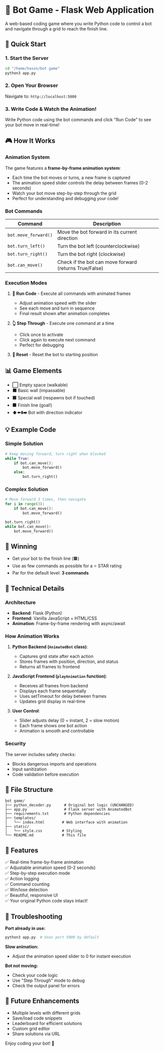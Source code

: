 # 🤖 Bot Game - Flask Web Application

A web-based coding game where you write Python code to control a bot and navigate through a grid to reach the finish line.

## 🚀 Quick Start

### 1. Start the Server

```bash
cd "/home/hason/bot game"
python3 app.py
```

### 2. Open Your Browser

Navigate to: `http://localhost:5000`

### 3. Write Code & Watch the Animation!

Write Python code using the bot commands and click "Run Code" to see your bot move in real-time!

## 🎮 How It Works

### Animation System

The game features a **frame-by-frame animation system**:

- Each time the bot moves or turns, a new frame is captured
- The animation speed slider controls the delay between frames (0-2 seconds)
- Watch your bot move step-by-step through the grid
- Perfect for understanding and debugging your code!

### Bot Commands

| Command | Description |
|---------|-------------|
| `bot.move_forward()` | Move the bot forward in its current direction |
| `bot.turn_left()` | Turn the bot left (counterclockwise) |
| `bot.turn_right()` | Turn the bot right (clockwise) |
| `bot.can_move()` | Check if the bot can move forward (returns True/False) |

### Execution Modes

1. **🚀 Run Code** - Execute all commands with animated frames
   - Adjust animation speed with the slider
   - See each move and turn in sequence
   - Final result shown after animation completes

2. **👆 Step Through** - Execute one command at a time
   - Click once to activate
   - Click again to execute next command
   - Perfect for debugging

3. **🔄 Reset** - Reset the bot to starting position

## 📊 Game Elements

- **⬜** Empty space (walkable)
- **⬛** Basic wall (impassable)
- **🟦** Special wall (respawns bot if touched)
- **🟫** Finish line (goal!)
- **⬆️⬅️⬇️➡️** Bot with direction indicator

## 💡 Example Code

### Simple Solution
```python
# Keep moving forward, turn right when blocked
while True:
    if bot.can_move():
        bot.move_forward()
    else:
        bot.turn_right()
```

### Complex Solution
```python
# Move forward 3 times, then navigate
for i in range(3):
    if bot.can_move():
        bot.move_forward()

bot.turn_right()
while bot.can_move():
    bot.move_forward()
```

## 🎯 Winning

- Get your bot to the finish line (🟫)
- Use as few commands as possible for a ⭐ STAR rating
- Par for the default level: **3 commands**

## 🔧 Technical Details

### Architecture

- **Backend**: Flask (Python)
- **Frontend**: Vanilla JavaScript + HTML/CSS
- **Animation**: Frame-by-frame rendering with async/await

### How Animation Works

1. **Python Backend (`AnimatedBot` class)**:
   - Captures grid state after each action
   - Stores frames with position, direction, and status
   - Returns all frames to frontend

2. **JavaScript Frontend (`playAnimation` function)**:
   - Receives all frames from backend
   - Displays each frame sequentially
   - Uses setTimeout for delay between frames
   - Updates grid display in real-time

3. **User Control**:
   - Slider adjusts delay (0 = instant, 2 = slow motion)
   - Each frame shows one bot action
   - Animation is smooth and controllable

### Security

The server includes safety checks:
- Blocks dangerous imports and operations
- Input sanitization
- Code validation before execution

## 📁 File Structure

```
bot game/
├── python_decoder.py      # Original bot logic (UNCHANGED)
├── app.py                 # Flask server with AnimatedBot
├── requirements.txt       # Python dependencies
├── templates/
│   └── index.html        # Web interface with animation
├── static/
│   └── style.css         # Styling
└── README.md             # This file
```

## 🎨 Features

✅ Real-time frame-by-frame animation  
✅ Adjustable animation speed (0-2 seconds)  
✅ Step-by-step execution mode  
✅ Action logging  
✅ Command counting  
✅ Win/lose detection  
✅ Beautiful, responsive UI  
✅ Your original Python code stays intact!  

## 🐛 Troubleshooting

**Port already in use:**
```bash
python3 app.py  # Uses port 5000 by default
```

**Slow animation:**
- Adjust the animation speed slider to 0 for instant execution

**Bot not moving:**
- Check your code logic
- Use "Step Through" mode to debug
- Check the output panel for errors

## 🔮 Future Enhancements

- Multiple levels with different grids
- Save/load code snippets
- Leaderboard for efficient solutions
- Custom grid editor
- Share solutions via URL

Enjoy coding your bot! 🤖
